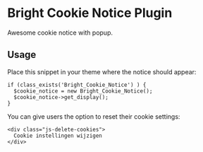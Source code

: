 # Bright Cookie Notice Plugin

Awesome cookie notice with popup.

## Usage

Place this snippet in your theme where the notice should appear:

```
if (class_exists('Bright_Cookie_Notice') ) {
  $cookie_notice = new Bright_Cookie_Notice();
  $cookie_notice->get_display();
}
```

You can give users the option to reset their cookie settings:

```
<div class="js-delete-cookies">
  Cookie instellingen wijzigen
</div>
```